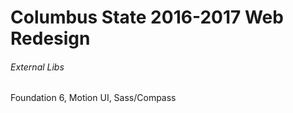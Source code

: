 # Columbus State 2016-2017 Web Redesign

###### External Libs
Foundation 6, Motion UI, Sass/Compass
